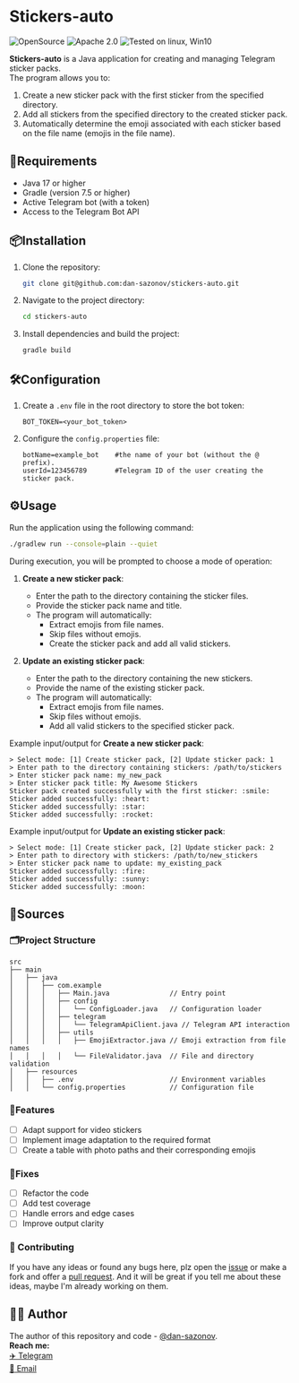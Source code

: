 # Stickers-auto
![OpenSource](https://img.shields.io/badge/Open%20Source-%E2%99%A5-red)
![Apache 2.0](https://img.shields.io/github/license/dan-sazonov/stickers-auto)
![Tested on linux, Win10](https://img.shields.io/badge/tested%20on-Linux%20|%20Win10-blue)

**Stickers-auto** is a Java application for creating and managing Telegram sticker packs.  
The program allows you to:
1. Create a new sticker pack with the first sticker from the specified directory.
2. Add all stickers from the specified directory to the created sticker pack.
3. Automatically determine the emoji associated with each sticker based on the file name (emojis in the file name).


## 🧳Requirements

- Java 17 or higher
- Gradle (version 7.5 or higher)
- Active Telegram bot (with a token)
- Access to the Telegram Bot API

## 📦Installation
1. Clone the repository:
   ```bash
   git clone git@github.com:dan-sazonov/stickers-auto.git
   ```
2. Navigate to the project directory:
   ```bash
   cd stickers-auto
   ```
3. Install dependencies and build the project:
   ```bash
   gradle build
   ```

## 🛠Configuration
1. Create a `.env` file in the root directory to store the bot token:
   ```
   BOT_TOKEN=<your_bot_token>
   ```
2. Configure the `config.properties` file:
   ```
   botName=example_bot    #the name of your bot (without the @ prefix).
   userId=123456789       #Telegram ID of the user creating the sticker pack.
   ```

## ⚙Usage
Run the application using the following command:
```bash
./gradlew run --console=plain --quiet
```

During execution, you will be prompted to choose a mode of operation:

1. **Create a new sticker pack**:
   - Enter the path to the directory containing the sticker files.
   - Provide the sticker pack name and title.
   - The program will automatically:
      - Extract emojis from file names.
      - Skip files without emojis.
      - Create the sticker pack and add all valid stickers.

2. **Update an existing sticker pack**:
   - Enter the path to the directory containing the new stickers.
   - Provide the name of the existing sticker pack.
   - The program will automatically:
      - Extract emojis from file names.
      - Skip files without emojis.
      - Add all valid stickers to the specified sticker pack.

Example input/output for **Create a new sticker pack**:

```
> Select mode: [1] Create sticker pack, [2] Update sticker pack: 1
> Enter path to the directory containing stickers: /path/to/stickers
> Enter sticker pack name: my_new_pack
> Enter sticker pack title: My Awesome Stickers
Sticker pack created successfully with the first sticker: :smile:
Sticker added successfully: :heart:
Sticker added successfully: :star:
Sticker added successfully: :rocket:
```

Example input/output for **Update an existing sticker pack**:

```
> Select mode: [1] Create sticker pack, [2] Update sticker pack: 2
> Enter path to directory with stickers: /path/to/new_stickers
> Enter sticker pack name to update: my_existing_pack
Sticker added successfully: :fire:
Sticker added successfully: :sunny:
Sticker added successfully: :moon:
```

## 🔬Sources
### 🗂Project Structure

```
src
├── main
│   ├── java
│   │   ├── com.example
│   │   │   ├── Main.java               // Entry point
│   │   │   ├── config
│   │   │   │   └── ConfigLoader.java   // Configuration loader
│   │   │   ├── telegram
│   │   │   │   └── TelegramApiClient.java // Telegram API interaction
│   │   │   ├── utils
│   │   │   │   ├── EmojiExtractor.java // Emoji extraction from file names
│   │   │   │   └── FileValidator.java  // File and directory validation
│   ├── resources
│   │   ├── .env                        // Environment variables
│   │   └── config.properties           // Configuration file
```
### 🎯Features
- [ ] Adapt support for video stickers
- [ ] Implement image adaptation to the required format
- [ ] Create a table with photo paths and their corresponding emojis

### 🐛Fixes
- [ ] Refactor the code
- [ ] Add test coverage
- [ ] Handle errors and edge cases
- [ ] Improve output clarity

### 🤝 Contributing
If you have any ideas or found any bugs here, plz open the [issue](https://github.com/dan-sazonov/stickers-auto/issues)
or make a fork and offer a [pull request](https://github.com/dan-sazonov/stickers-auto/pulls). And it will be
great if you tell me about these ideas, maybe I'm already working on them.

## 👨‍💻 Author
The author of this repository and code - [@dan-sazonov](https://github.com/dan-sazonov). <br>
**Reach me:**<br>
[✈️ Telegram](https://t.me/dan_sazonov) <br>
[📧 Email](mailto:p-294803@yandex.com) <br>